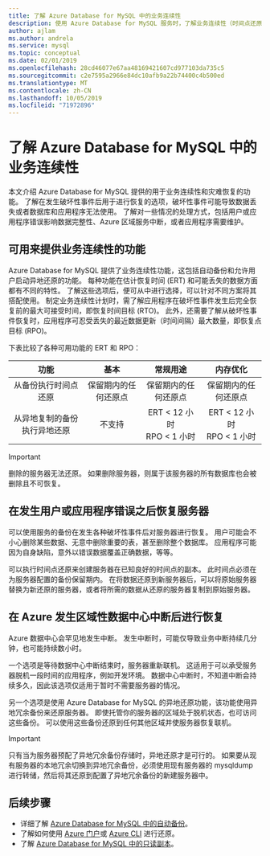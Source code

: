 ```yaml
---
title: 了解 Azure Database for MySQL 中的业务连续性
description: 使用 Azure Database for MySQL 服务时，了解业务连续性（时间点还原、数据中心中断、异地还原）。
author: ajlam
ms.author: andrela
ms.service: mysql
ms.topic: conceptual
ms.date: 02/01/2019
ms.openlocfilehash: 28cd46077e67aa48169421607cd977103da735c5
ms.sourcegitcommit: c2e7595a2966e84dc10afb9a22b74400c4b500ed
ms.translationtype: MT
ms.contentlocale: zh-CN
ms.lasthandoff: 10/05/2019
ms.locfileid: "71972896"
---
```

# <a name="understand-business-continuity-in-azure-database-for-mysql"></a>了解 Azure Database for MySQL 中的业务连续性

本文介绍 Azure Database for MySQL 提供的用于业务连续性和灾难恢复的功能。 了解在发生破坏性事件后用于进行恢复的选项，破坏性事件可能导致数据丢失或者数据库和应用程序无法使用。 了解对一些情况的处理方式，包括用户或应用程序错误影响数据完整性、Azure 区域服务中断，或者应用程序需要维护。

## <a name="features-that-you-can-use-to-provide-business-continuity"></a>可用来提供业务连续性的功能

Azure Database for MySQL 提供了业务连续性功能，这包括自动备份和允许用户启动异地还原的功能。 每种功能在估计恢复时间 (ERT) 和可能丢失的数据方面都有不同的特性。 了解这些选项后，便可从中进行选择，可以针对不同方案将其搭配使用。 制定业务连续性计划时，需了解应用程序在破坏性事件发生后完全恢复前的最大可接受时间，即恢复时间目标 (RTO)。 此外，还需要了解从破坏性事件恢复时，应用程序可忍受丢失的最近数据更新（时间间隔）最大数量，即恢复点目标 (RPO)。

下表比较了各种可用功能的 ERT 和 RPO：

| **功能** | **基本** | **常规用途** | **内存优化** |
| :------------: | :-------: | :-----------------: | :------------------: |
| 从备份执行时间点还原 | 保留期内的任何还原点 | 保留期内的任何还原点 | 保留期内的任何还原点 |
| 从异地复制的备份执行异地还原 | 不支持 | ERT < 12 小时<br/>RPO < 1 小时 | ERT < 12 小时<br/>RPO < 1 小时 |

> [!IMPORTANT]
> 删除的服务器无法还原。 如果删除服务器，则属于该服务器的所有数据库也会被删除且不可恢复。

## <a name="recover-a-server-after-a-user-or-application-error"></a>在发生用户或应用程序错误之后恢复服务器

可以使用服务的备份在发生各种破坏性事件后对服务器进行恢复。 用户可能会不小心删除某些数据、无意中删除重要的表，甚至删除整个数据库。 应用程序可能因为自身缺陷，意外以错误数据覆盖正确数据，等等。

可以执行时间点还原来创建服务器在已知良好的时间点的副本。 此时间点必须在为服务器配置的备份保留期内。 在将数据还原到新服务器后，可以将原始服务器替换为新还原的服务器，或者将所需的数据从还原的服务器复制到原始服务器。

## <a name="recover-from-an-azure-regional-data-center-outage"></a>在 Azure 发生区域性数据中心中断后进行恢复

Azure 数据中心会罕见地发生中断。 发生中断时，可能仅导致业务中断持续几分钟，也可能持续数小时。

一个选项是等待数据中心中断结束时，服务器重新联机。 这适用于可以承受服务器脱机一段时间的应用程序，例如开发环境。 数据中心中断时，不知道中断会持续多久，因此该选项仅适用于暂时不需要服务器的情况。

另一个选项是使用 Azure Database for MySQL 的异地还原功能，该功能使用异地冗余备份来还原服务器。 即使托管你的服务器的区域处于脱机状态，也可访问这些备份。 可以使用这些备份还原到任何其他区域并使服务器恢复联机。

> [!IMPORTANT]
> 只有当为服务器预配了异地冗余备份存储时，异地还原才是可行的。 如果要从现有服务器的本地冗余切换到异地冗余备份，必须使用现有服务器的 mysqldump 进行转储，然后将其还原到配置了异地冗余备份的新建服务器中。

## <a name="next-steps"></a>后续步骤

- 详细了解 [Azure Database for MySQL 中的自动备份](concepts-backup.md)。
- 了解如何使用 [Azure 门户](howto-restore-server-portal.md)或 [Azure CLI](howto-restore-server-cli.md) 进行还原。
- 了解 [Azure Database for MySQL 中的只读副本](concepts-read-replicas.md)。
